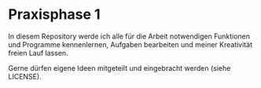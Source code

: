 # Praxisphase 1

In diesem Repository werde ich alle für die Arbeit notwendigen Funktionen und Programme kennenlernen, Aufgaben bearbeiten und meiner Kreativität freien Lauf lassen.

Gerne dürfen eigene Ideen mitgeteilt und eingebracht werden (siehe LICENSE).

